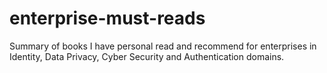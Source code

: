 # enterprise-must-reads
Summary of books I have personal read and recommend for enterprises in Identity, Data Privacy, Cyber Security and Authentication domains.
